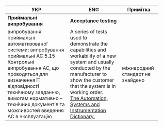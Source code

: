 | УКР                                                          | ENG                                                          | Примітка                         |
| ------------------------------------------------------------ | ------------------------------------------------------------ | -------------------------------- |
| **Приймальні випробування**                                  | **Acceptance testing**                                       |                                  |
| випробування приймальні автоматизованої системи; випробування приймальні АС 5.15 Контрольні випробування АС, що проводяться для визначення її відповідності технічному завданню, вимогам нормативно – технічних документів та можливостей введення АС в експлуатацію | A series of tests used to demonstrate the capabilities and workability  of a new system and usually conducted by the manufacturer to show the  customer that the system is in working order. <br />[The Automation, Systems and Instrumentation Dictionary.](https://www.isa.org/store/the-automation,-systems,-and-instrumentation-dictionary,-fourth-edition-with-cd/116135) | міжнародний стандарт не знайдено |

#### 

